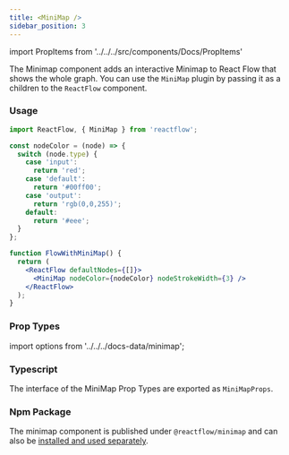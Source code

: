 ```yaml
---
title: <MiniMap />
sidebar_position: 3
---
```


import PropItems from '../../../src/components/Docs/PropItems'

The Minimap component adds an interactive Minimap to React Flow that shows the whole graph. You can use the `MiniMap` plugin by passing it as a children to the `ReactFlow` component.

### Usage

```jsx
import ReactFlow, { MiniMap } from 'reactflow';

const nodeColor = (node) => {
  switch (node.type) {
    case 'input':
      return 'red';
    case 'default':
      return '#00ff00';
    case 'output':
      return 'rgb(0,0,255)';
    default:
      return '#eee';
  }
};

function FlowWithMiniMap() {
  return (
    <ReactFlow defaultNodes={[]}>
      <MiniMap nodeColor={nodeColor} nodeStrokeWidth={3} />
    </ReactFlow>
  );
}
```

### Prop Types

import options from '../../../docs-data/minimap';

<PropItems props={options} />

### Typescript

The interface of the MiniMap Prop Types are exported as `MiniMapProps`.

### Npm Package

The minimap component is published under `@reactflow/minimap` and can also be [installed and used separately](/docs/overview/packages/#reactflowminimap).
